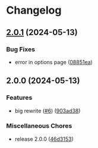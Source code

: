 # Changelog

## [2.0.1](https://github.com/phaux/telegram-send/compare/v2.0.0...v2.0.1) (2024-05-13)


### Bug Fixes

* error in options page ([08851ea](https://github.com/phaux/telegram-send/commit/08851ea986f9706bb1697c0315d9bf78ab87b40b))

## 2.0.0 (2024-05-13)


### Features

* big rewrite ([#6](https://github.com/phaux/telegram-send/issues/6)) ([903ad38](https://github.com/phaux/telegram-send/commit/903ad382b35e6c2b591eb3c55f771582ec5b7171))


### Miscellaneous Chores

* release 2.0.0 ([46d3153](https://github.com/phaux/telegram-send/commit/46d3153fabc1c2ba7226efb9785a1bc3fcc373e4))
